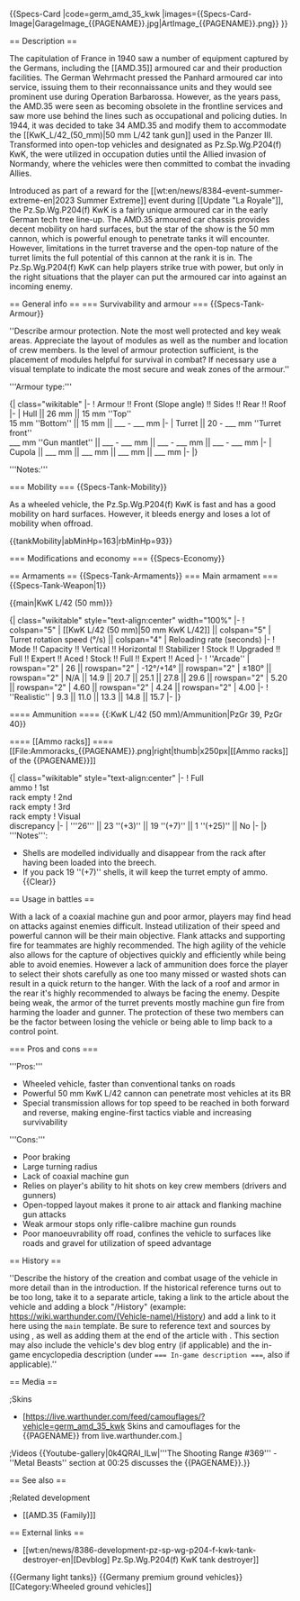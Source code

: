 {{Specs-Card
|code=germ_amd_35_kwk
|images={{Specs-Card-Image|GarageImage_{{PAGENAME}}.jpg|ArtImage_{{PAGENAME}}.png}}
}}

== Description ==
<!-- ''In the description, the first part should be about the history of the creation and combat usage of the vehicle, as well as its key features. In the second part, tell the reader about the ground vehicle in the game. Insert a screenshot of the vehicle, so that if the novice player does not remember the vehicle by name, he will immediately understand what kind of vehicle the article is talking about.'' -->
The capitulation of France in 1940 saw a number of equipment captured by the Germans, including the [[AMD.35]] armoured car and their production facilities. The German Wehrmacht pressed the Panhard armoured car into service, issuing them to their reconnaissance units and they would see prominent use during Operation Barbarossa. However, as the years pass, the AMD.35 were seen as becoming obsolete in the frontline services and saw more use behind the lines such as occupational and policing duties. In 1944, it was decided to take 34 AMD.35 and modify them to accommodate the [[KwK_L/42_(50_mm)|50 mm L/42 tank gun]] used in the Panzer III. Transformed into open-top vehicles and designated as Pz.Sp.Wg.P204(f) KwK, the were utilized in occupation duties until the Allied invasion of Normandy, where the vehicles were then committed to combat the invading Allies.

Introduced as part of a reward for the [[wt:en/news/8384-event-summer-extreme-en|2023 Summer Extreme]] event during [[Update "La Royale"]], the Pz.Sp.Wg.P204(f) KwK is a fairly unique armoured car in the early German tech tree line-up. The AMD.35 armoured car chassis provides decent mobility on hard surfaces, but the star of the show is the 50 mm cannon, which is powerful enough to penetrate tanks it will encounter. However, limitations in the turret traverse and the open-top nature of the turret limits the full potential of this cannon at the rank it is in. The Pz.Sp.Wg.P204(f) KwK can help players strike true with power, but only in the right situations that the player can put the armoured car into against an incoming enemy.

== General info ==
=== Survivability and armour ===
{{Specs-Tank-Armour}}
<!-- ''Describe armour protection. Note the most well protected and key weak areas. Appreciate the layout of modules as well as the number and location of crew members. Is the level of armour protection sufficient, is the placement of modules helpful for survival in combat? If necessary use a visual template to indicate the most secure and weak zones of the armour.'' -->
''Describe armour protection. Note the most well protected and key weak areas. Appreciate the layout of modules as well as the number and location of crew members. Is the level of armour protection sufficient, is the placement of modules helpful for survival in combat? If necessary use a visual template to indicate the most secure and weak zones of the armour.''

'''Armour type:''' <!-- The types of armour present on the vehicle and their general locations -->
<!-- Example: * Rolled homogeneous armour (Front, Side, Rear, Hull roof)
* Cast homogeneous armour (Turret, Transmission area) -->

{| class="wikitable"
|-
! Armour !! Front (Slope angle) !! Sides !! Rear !! Roof
|-
| Hull || 26 mm || 15 mm ''Top'' <br> 15 mm ''Bottom'' || 15 mm || ___ - ___ mm
|-
| Turret || 20 - ___ mm ''Turret front'' <br> ___ mm ''Gun mantlet'' || ___ - ___ mm || ___ - ___ mm || ___ - ___ mm
|-
| Cupola || ___ mm || ___ mm || ___ mm || ___ mm
|-
|}

'''Notes:''' <!-- Any additional notes which the user needs to be aware of -->
<!-- Example: * Suspension wheels are 20 mm thick, tracks are 30 mm thick, and torsion bars are 60 mm thick. -->

=== Mobility ===
{{Specs-Tank-Mobility}}
<!-- ''Write about the mobility of the ground vehicle. Estimate the specific power and manoeuvrability, as well as the maximum speed forwards and backwards.'' -->
As a wheeled vehicle, the Pz.Sp.Wg.P204(f) KwK is fast and has a good mobility on hard surfaces. However, it bleeds energy and loses a lot of mobility when offroad.

{{tankMobility|abMinHp=163|rbMinHp=93}}

=== Modifications and economy ===
{{Specs-Economy}}

== Armaments ==
{{Specs-Tank-Armaments}}
=== Main armament ===
{{Specs-Tank-Weapon|1}}
<!-- ''Give the reader information about the characteristics of the main gun. Assess its effectiveness in a battle based on the reloading speed, ballistics and the power of shells. Do not forget about the flexibility of the fire, that is how quickly the cannon can be aimed at the target, open fire on it and aim at another enemy. Add a link to the main article on the gun: <code><nowiki>{{main|Name of the weapon}}</nowiki></code>. Describe in general terms the ammunition available for the main gun. Give advice on how to use them and how to fill the ammunition storage.'' -->
{{main|KwK L/42 (50 mm)}}

{| class="wikitable" style="text-align:center" width="100%"
|-
! colspan="5" | [[KwK L/42 (50 mm)|50 mm KwK L/42]] || colspan="5" | Turret rotation speed (°/s) || colspan="4" | Reloading rate (seconds)
|-
! Mode !! Capacity !! Vertical !! Horizontal !! Stabilizer
! Stock !! Upgraded !! Full !! Expert !! Aced
! Stock !! Full !! Expert !! Aced
|-
! ''Arcade''
| rowspan="2" | 26 || rowspan="2" | -12°/+14° || rowspan="2" | ±180° || rowspan="2" | N/A || 14.9 || 20.7 || 25.1 || 27.8 || 29.6 || rowspan="2" | 5.20 || rowspan="2" | 4.60 || rowspan="2" | 4.24 || rowspan="2" | 4.00
|-
! ''Realistic''
| 9.3 || 11.0 || 13.3 || 14.8 || 15.7
|-
|}

==== Ammunition ====
{{:KwK L/42 (50 mm)/Ammunition|PzGr 39, PzGr 40}}

==== [[Ammo racks]] ====
[[File:Ammoracks_{{PAGENAME}}.png|right|thumb|x250px|[[Ammo racks]] of the {{PAGENAME}}]]
<!-- '''Last updated: 2.31.1.37''' -->
{| class="wikitable" style="text-align:center"
|-
! Full<br>ammo
! 1st<br>rack empty
! 2nd<br>rack empty
! 3rd<br>rack empty
! Visual<br>discrepancy
|-
| '''26''' || 23&nbsp;''(+3)'' || 19&nbsp;''(+7)'' || 1&nbsp;''(+25)'' || No
|-
|}
'''Notes''':
* Shells are modelled individually and disappear from the rack after having been loaded into the breech.
* If you pack 19&nbsp;''(+7)'' shells, it will keep the turret empty of ammo.
{{Clear}}

== Usage in battles ==
<!-- ''Describe the tactics of playing in the vehicle, the features of using vehicles in the team and advice on tactics. Refrain from creating a "guide" - do not impose a single point of view but instead give the reader food for thought. Describe the most dangerous enemies and give recommendations on fighting them. If necessary, note the specifics of the game in different modes (AB, RB, SB).'' -->

With a lack of a coaxial machine gun and poor armor, players may find head on attacks against enemies difficult. Instead utilization of their speed and powerful cannon will be their main objective. Flank attacks and supporting fire for teammates are highly recommended. The high agility of the vehicle also allows for the capture of objectives quickly and efficiently while being able to avoid enemies. However a lack of ammunition does force the player to select their shots carefully as one too many missed or wasted shots can result in a quick return to the hanger. With the lack of a roof and armor in the rear it's highly recommended to always be facing the enemy. Despite being weak, the armor of the turret prevents mostly machine gun fire from harming the loader and gunner. The protection of these two members can be the factor between losing the vehicle or being able to limp back to a control point.

=== Pros and cons ===
<!-- ''Summarise and briefly evaluate the vehicle in terms of its characteristics and combat effectiveness. Mark its pros and cons in a bulleted list. Try not to use more than 6 points for each of the characteristics. Avoid using categorical definitions such as "bad", "good" and the like - use substitutions with softer forms such as "inadequate" and "effective".'' -->

'''Pros:'''

* Wheeled vehicle, faster than conventional tanks on roads
* Powerful 50 mm KwK L/42 cannon can penetrate most vehicles at its BR 
* Special transmission allows for top speed to be reached in both forward and reverse, making engine-first tactics viable and increasing survivability 

'''Cons:'''

* Poor braking
* Large turning radius
* Lack of coaxial machine gun
* Relies on player's ability to hit shots on key crew members (drivers and gunners) 
* Open-topped layout makes it prone to air attack and flanking machine gun attacks
* Weak armour stops only rifle-calibre machine gun rounds
* Poor manoeuvrability off road, confines the vehicle to surfaces like roads and gravel for utilization of speed advantage

== History ==
<!-- ''Describe the history of the creation and combat usage of the vehicle in more detail than in the introduction. If the historical reference turns out to be too long, take it to a separate article, taking a link to the article about the vehicle and adding a block "/History" (example: <nowiki>https://wiki.warthunder.com/(Vehicle-name)/History</nowiki>) and add a link to it here using the <code>main</code> template. Be sure to reference text and sources by using <code><nowiki><ref></ref></nowiki></code>, as well as adding them at the end of the article with <code><nowiki><references /></nowiki></code>. This section may also include the vehicle's dev blog entry (if applicable) and the in-game encyclopedia description (under <code><nowiki>=== In-game description ===</nowiki></code>, also if applicable).'' -->
''Describe the history of the creation and combat usage of the vehicle in more detail than in the introduction. If the historical reference turns out to be too long, take it to a separate article, taking a link to the article about the vehicle and adding a block "/History" (example: <nowiki>https://wiki.warthunder.com/(Vehicle-name)/History</nowiki>) and add a link to it here using the <code>main</code> template. Be sure to reference text and sources by using <code><nowiki><ref></ref></nowiki></code>, as well as adding them at the end of the article with <code><nowiki><references /></nowiki></code>. This section may also include the vehicle's dev blog entry (if applicable) and the in-game encyclopedia description (under <code><nowiki>=== In-game description ===</nowiki></code>, also if applicable).''

== Media ==
<!-- ''Excellent additions to the article would be video guides, screenshots from the game, and photos.'' -->

;Skins
* [https://live.warthunder.com/feed/camouflages/?vehicle=germ_amd_35_kwk Skins and camouflages for the {{PAGENAME}} from live.warthunder.com.]

;Videos
{{Youtube-gallery|0k4QRAI_ILw|'''The Shooting Range #369''' - ''Metal Beasts'' section at 00:25 discusses the {{PAGENAME}}.}}

== See also ==
<!-- ''Links to the articles on the War Thunder Wiki that you think will be useful for the reader, for example:''
* ''reference to the series of the vehicles;''
* ''links to approximate analogues of other nations and research trees.'' -->

;Related development

* [[AMD.35 (Family)]]

== External links ==
<!-- ''Paste links to sources and external resources, such as:''
* ''topic on the official game forum;''
* ''other literature.'' -->

* [[wt:en/news/8386-development-pz-sp-wg-p204-f-kwk-tank-destroyer-en|[Devblog] Pz.Sp.Wg.P204(f) KwK tank destroyer]]

{{Germany light tanks}}
{{Germany premium ground vehicles}}
[[Category:Wheeled ground vehicles]]